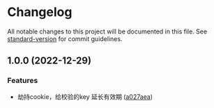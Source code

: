 # Changelog

All notable changes to this project will be documented in this file. See [standard-version](https://github.com/conventional-changelog/standard-version) for commit guidelines.

## 1.0.0 (2022-12-29)


### Features

* 劫持cookie，给校验的key 延长有效期 ([a027aea](https://github.com/zhuwei-ones/whistle.auto-login/commit/a027aea56a29acc0901ee14fe84f3846fea861f3))
